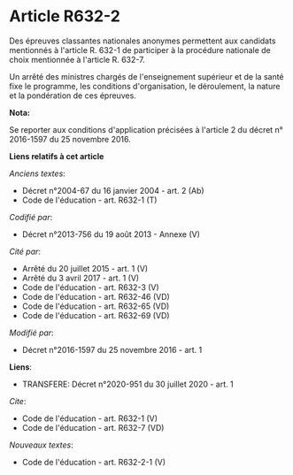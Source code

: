 # Article R632-2

Des épreuves classantes nationales anonymes permettent aux candidats mentionnés à l'article R. 632-1 de participer à la
procédure nationale de choix mentionnée à l'article R. 632-7. 

Un arrêté des ministres chargés de l'enseignement supérieur et de la santé fixe le programme, les conditions d'organisation,
le déroulement, la nature et la pondération de ces épreuves.

**Nota:**

Se reporter aux conditions d'application précisées à l'article 2 du décret n° 2016-1597 du 25 novembre 2016.

**Liens relatifs à cet article**

_Anciens textes_:

  - Décret n°2004-67 du 16 janvier 2004 - art. 2 (Ab)
  - Code de l'éducation - art. R632-1 (T)

_Codifié par_:

  - Décret n°2013-756 du 19 août 2013 -  Annexe (V)

_Cité par_:

  - Arrêté du 20 juillet 2015 - art. 1 (V)
  - Arrêté du 3 avril 2017 - art. 1 (V)
  - Code de l'éducation - art. R632-3 (V)
  - Code de l'éducation - art. R632-46 (VD)
  - Code de l'éducation - art. R632-65 (VD)
  - Code de l'éducation - art. R632-69 (VD)

_Modifié par_:

  - Décret n°2016-1597 du 25 novembre 2016 - art. 1

**Liens**:

  - TRANSFERE: Décret n°2020-951 du 30 juillet 2020 - art. 1

_Cite_:

  - Code de l'éducation - art. R632-1 (V)
  - Code de l'éducation - art. R632-7 (VD)

_Nouveaux textes_:

  - Code de l'éducation - art. R632-2-1 (V)
